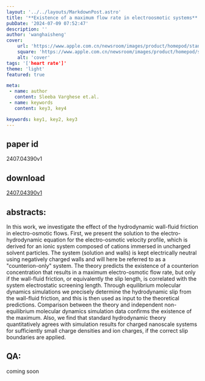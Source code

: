 ```yaml
---
layout: '../../layouts/MarkdownPost.astro'
title: '**Existence of a maximum flow rate in electroosmotic systems**'
pubDate: '2024-07-09 07:52:47'
description: ''
author: 'wanghaisheng'
cover:
    url: 'https://www.apple.com.cn/newsroom/images/product/homepod/standard/Apple-HomePod-hero-230118_big.jpg.large_2x.jpg'
    square: 'https://www.apple.com.cn/newsroom/images/product/homepod/standard/Apple-HomePod-hero-230118_big.jpg.large_2x.jpg'
    alt: 'cover'
tags: '['heart rate']' 
theme: 'light'
featured: true

meta:
 - name: author
   content: Sleeba Varghese et.al.
 - name: keywords
   content: key3, key4

keywords: key1, key2, key3
---
```


## paper id
2407.04390v1
## download
[2407.04390v1](http://arxiv.org/abs/2407.04390v1)
## abstracts:
In this work, we investigate the effect of the hydrodynamic wall-fluid friction in electro-osmotic flows. First, we present the solution to the electro-hydrodynamic equation for the electro-osmotic velocity profile, which is derived for an ionic system composed of cations immersed in uncharged solvent particles. The system (solution and walls) is kept electrically neutral using negatively charged walls and will here be referred to as a "counterion-only" system. The theory predicts the existence of a counterion concentration that results in a maximum electro-osmotic flow rate, but only if the wall-fluid friction, or equivalently the slip length, is correlated with the system electrostatic screening length. Through equilibrium molecular dynamics simulations we precisely determine the hydrodynamic slip from the wall-fluid friction, and this is then used as input to the theoretical predictions. Comparison between the theory and independent non-equilibrium molecular dynamics simulation data confirms the existence of the maximum. Also, we find that standard hydrodynamic theory quantitatively agrees with simulation results for charged nanoscale systems for sufficiently small charge densities and ion charges, if the correct slip boundaries are applied.
## QA:
coming soon
